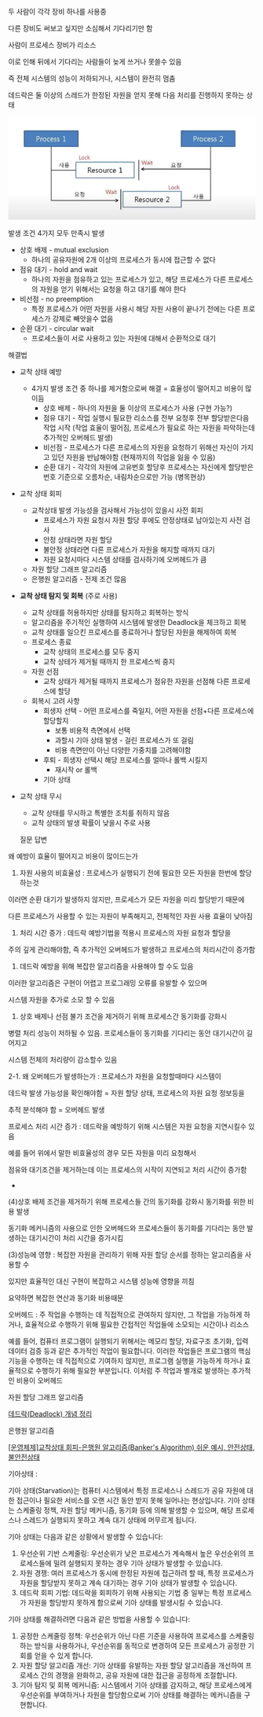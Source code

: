 두 사람이 각각 장비 하나를 사용중

다른 장비도 써보고 싶지만 소심해서 기다리기만 함

사람이 프로세스 장비가 리소스

이로 인해 뒤에서 기다리는 사람들이 늦게 쓰거나 못쓸수 있음

즉 전체 시스템의 성능이 저하되거나, 시스템이 완전히 멈춤

데드락은 둘 이상의 스레드가 한정된 자원을 얻지 못해 다음 처리를 진행하지 못하는 상태

![img](./img/데드락.png)


발생 조건 4가지 모두 만족시 발생

- 상호 배제 - mutual exclusion
    - 하나의 공유자원에 2개 이상의 프로세스가 동시에 접근할 수 없다
- 점유 대기 - hold and wait
    - 하나의 자원을 점유하고 있는 프로세스가 있고, 해당 프로세스가 다른 프로세스의 자원을 얻기 위해서는 요청을 하고 대기를 해야 한다
- 비선점 - no preemption
    - 특정 프로세스가 어떤 자원을 사용시 해당 자원 사용이 끝나기 전에는 다른 프로세스가 강제로 빼앗을수 없음
- 순환 대기 - circular wait
    - 프로세스들이 서로 사용하고 있는 자원에 대해서 순환적으로 대기

해결법

- 교착 상태 예방
    - 4가지 발생 조건 중 하나를 제거함으로써 해결 = 효율성이 떨어지고 비용이 많이듬
        - 상호 배제 - 하나의 자원을 둘 이상의 프로세스가 사용 (구현 가능?)
        - 점유 대기 - 작업 실행시 필요한 리소스를 전부 요청후 전부 할당받은다음 작업 시작 (작업 효율이 떨어짐, 프로세스가 필요로 하는 자원을 파악하는데 추가적인 오버헤드 발생)
        - 비선점 - 프로세스가 다른 프로세스의 자원을 요청하기 위해선 자신이 가지고 있던 자원을 반납해야함 (현재까지의 작업을 잃을 수 있음)
        - 순환 대기 - 각각의 자원에 고유번호 할당후 프로세스는 자신에게 할당받은 번호 기준으로 오름차순, 내림차순으로만 가능 (병목현상)
- 교착 상태 회피
    - 교착상태 발생 가능성을 검사해서 가능성이 있을시 사전 회피
        - 프로세스가 자원 요청시 자원 할당 후에도 안정상태로 남아있는지 사전 검사
        - 안정 상태라면 자원 할당
        - 불안정 상태라면 다른 프로세스가 자원을 해지할 때까지 대기
        - 자원 요청시마다 시스템 상태를 검사하기에 오버헤드가 큼
    - 자원 할당 그래프 알고리즘
    - 은행원 알고리즘 - 전제 조건 많음
- **교착 상태 탐지 및 회복** (주로 사용)
    - 교착 상태를 허용하지만 상태를 탐지하고 회복하는 방식
    - 알고리즘을 주기적인 실행하여 시스템에 발생한 Deadlock을 체크하고 회복
    - 교착 상태를 일으킨 프로세스를 종료하거나 할당된 자원을 해제하여 회복
    - 프로세스 종료
        - 교착 상태의 프로세스를 모두 중지
        - 교착 상테가 제거될 때까지 한 프로세스씩 중지
    - 자원 선점
        - 교착 상태가 제거될 때까지 프로세스가 점유한 자원을 선점해 다른 프로세스에 할당
    - 회복시 고려 사항
        - 희생자 선택 - 어떤 프로세스를 죽일지, 어떤 자원을 선점+다른 프로세스에 할당할지
            - 보통 비용적 측면에서 선택
            - 과할시 기아 상태 발생 - 걸린 프로세스가 또 걸림
            - 비용 측면만이 아닌 다양한 가중치를 고려해야함
        - 후퇴 - 희생자 선택시 해당 프로세스를 얼마나 롤백 시킬지
            - 재시작 or 롤백
        - 기아 상태
- 교착 상태 무시
    - 교착 상태를 무시하고 특별한 조치를 취하지 않음
    - 교착 상태의 발생 확률이 낮을시 주로 사용










    질문 답변

왜 예방이 효율이 떨어지고 비용이 많이드는가

1. 자원 사용의 비효율성 : 프로세스가 실행되기 전에 필요한 모든 자원을 한번에 할당하는것

이러면 순환 대기가 발생하지 않지만, 프로세스가 모든 자원을 미리 할당받기 때문에 

다른 프로세스가 사용할 수 있는 자원이 부족해지고, 전체적인 자원 사용 효율이 낮아짐

1. 처리 시간 증가 : 데드락 예방기법을 적용시 프로세스의 자원 요청과 할당을 

주의 깊게 관리해야함, 즉 추가적인 오버헤드가 발생하고 프로세스의 처리시간이 증가함

1. 데드락 예방을 위해 복잡한 알고리즘을 사용해야 할 수도 있음

이러한 알고리즘은 구현이 어렵고 프로그래밍 오류를 유발할 수 있으며

시스템 자원을 추가로 소모 할 수 있음

1. 상호 배제나 선점 불가 조건을 제거하기 위해 프로세스간 동기화를 강화시

병렬 처리 성능이 저하될 수 있음. 프로세스들이 동기화를 기다리는 동안 대기시간이 길어지고 

시스템 전체의 처리량이 감소할수 있음

2-1. 왜 오버헤드가 발생하는가 : 프로세스가 자원을 요청할때마다 시스템이 

데드락 발생 가능성을  확인해야함 = 자원 할당 상태, 프로세스의 자원 요청 정보등을 

추적 분석해야 함 = 오버헤드 발생

프로세스 처리 시간 증가 : 데드락을 예방하기 위해 시스템은 자원 요청을 지연시킬수 있음

예를 들어 위에서 말한 비효율성의 경우 모든 자원을 미리 요청해서 

점유와 대기조건을 제거하는데 이는 프로세스의 시작이 지연되고 처리 시간이 증가함

+

(4)상호 배제 조건을 제거하기 위해 프로세스들 간의 동기화를 강화시 동기화를 위한 비용 발생

동기화 메커니즘의 사용으로 인한 오버헤드와 프로세스들이 동기화를 기다리는 동안 발생하는 대기시간이 처리 시간을 증가시킴

(3)성능에 영향 : 복잡한 자원을 관리하기 위해 자원 할당 순서를 정하는 알고리즘을 사용할 수

있지만 효율적인 대신 구현이 복잡하고 시스템 성능에 영향을 끼침

요약하면 복잡한 연산과 동기화 비용때문

오버헤드 : 주 작업을 수행하는 데 직접적으로 관여하지 않지만, 그 작업을 가능하게 하거나, 효율적으로 수행하기 위해 필요한 간접적인 작업들에 소모되는 시간이나 리소스

예를 들어, 컴퓨터 프로그램이 실행되기 위해서는 메모리 할당, 자료구조 초기화, 입력 데이터 검증 등과 같은 추가적인 작업이 필요합니다. 이러한 작업들은 프로그램의 핵심 기능을 수행하는 데 직접적으로 기여하지 않지만, 프로그램 실행을 가능하게 하거나 효율적으로 수행하기 위해 필요한 부분입니다. 이처럼 주 작업과 별개로 발생하는 추가적인 비용이 오버헤드

자원 할당 그래프 알고리즘

[데드락(Deadlock) 개념 정리](https://kukuta.tistory.com/281)

은행원 알고리즘

[[운영체제]교착상태 회피-은행원 알고리즘(Banker's Algorithm) 쉬운 예시, 안전상태, 불안전상태](https://jhnyang.tistory.com/102)

기아상태 : 

기아 상태(Starvation)는 컴퓨터 시스템에서 특정 프로세스나 스레드가 공유 자원에 대한 접근이나 필요한 서비스를 오랜 시간 동안 받지 못해 일어나는 현상입니다. 기아 상태는 스케줄링 정책, 자원 할당 메커니즘, 동기화 등에 의해 발생할 수 있으며, 해당 프로세스나 스레드가 실행되지 못하고 계속 대기 상태에 머무르게 됩니다.

기아 상태는 다음과 같은 상황에서 발생할 수 있습니다:

1. 우선순위 기반 스케줄링: 우선순위가 낮은 프로세스가 계속해서 높은 우선순위의 프로세스들에 밀려 실행되지 못하는 경우 기아 상태가 발생할 수 있습니다.
2. 자원 경쟁: 여러 프로세스가 동시에 한정된 자원에 접근하려 할 때, 특정 프로세스가 자원을 할당받지 못하고 계속 대기하는 경우 기아 상태가 발생할 수 있습니다.
3. 데드락 회피 기법: 데드락을 회피하기 위해 사용되는 기법 중 일부는 특정 프로세스가 자원을 할당받지 못하게 함으로써 기아 상태를 발생시킬 수 있습니다.

기아 상태를 해결하려면 다음과 같은 방법을 사용할 수 있습니다:

1. 공정한 스케줄링 정책: 우선순위가 아닌 다른 기준을 사용하여 프로세스를 스케줄링하는 방식을 사용하거나, 우선순위를 동적으로 변경하여 모든 프로세스가 공정한 기회를 얻을 수 있게 합니다.
2. 자원 할당 알고리즘 개선: 기아 상태를 유발하는 자원 할당 알고리즘을 개선하여 프로세스 간의 경쟁을 완화하고, 공유 자원에 대한 접근을 공정하게 조절합니다.
3. 기아 탐지 및 회복 메커니즘: 시스템에서 기아 상태를 감지하고, 해당 프로세스에게 우선순위를 부여하거나 자원을 할당함으로써 기아 상태를 해결하는 메커니즘을 구현합니다.